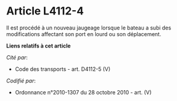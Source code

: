 # Article L4112-4

Il est procédé à un nouveau jaugeage lorsque le bateau a subi des modifications affectant son port en lourd ou son
déplacement.

**Liens relatifs à cet article**

_Cité par_:

  - Code des transports - art. D4112-5 (V)

_Codifié par_:

  - Ordonnance n°2010-1307 du 28 octobre 2010 - art. (V)
